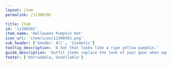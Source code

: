 ```yaml
---
layout: item
permalink: /11300391

title: Item
id: '11300391'
item_name: 'Halloween Pumpkin Hat'
icon_url: 'item/icon/11300391.png'
sub_header: ['Gender: All', 'Cosmetic']
tooltip_description: 'A hat that looks like a ripe yellow pumpkin.'
guide_description: 'Outfit items replace the look of your gear when equipped.'
footer: ['Untradable, Unsellable']
---
```


